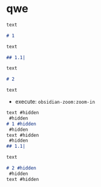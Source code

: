 # qwe

```md
text

# 1

text

## 1.1|

text

# 2

text
```

- execute: `obsidian-zoom:zoom-in`

```md
text #hidden
 #hidden
# 1 #hidden
 #hidden
text #hidden
 #hidden
## 1.1|

text

# 2 #hidden
 #hidden
text #hidden
```
